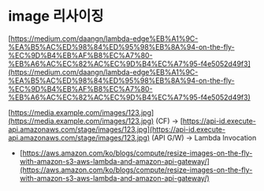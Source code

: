 # image 리사이징



[https://medium.com/daangn/lambda-edge%EB%A1%9C-%EA%B5%AC%ED%98%84%ED%95%98%EB%8A%94-on-the-fly-%EC%9D%B4%EB%AF%B8%EC%A7%80-%EB%A6%AC%EC%82%AC%EC%9D%B4%EC%A7%95-f4e5052d49f3](https://medium.com/daangn/lambda-edge%EB%A1%9C-%EA%B5%AC%ED%98%84%ED%95%98%EB%8A%94-on-the-fly-%EC%9D%B4%EB%AF%B8%EC%A7%80-%EB%A6%AC%EC%82%AC%EC%9D%B4%EC%A7%95-f4e5052d49f3)  
  
  
[https://media.example.com/images/123.jpg](https://media.example.com/images/123.jpg) \(CF\) -&gt; [https://api-id.execute-api.amazonaws.com/stage/images/123.jpg](https://api-id.execute-api.amazonaws.com/stage/images/123.jpg) \(API G/W\) -&gt; Lambda Invocation

* [https://aws.amazon.com/ko/blogs/compute/resize-images-on-the-fly-with-amazon-s3-aws-lambda-and-amazon-api-gateway/](https://aws.amazon.com/ko/blogs/compute/resize-images-on-the-fly-with-amazon-s3-aws-lambda-and-amazon-api-gateway/)

